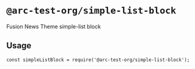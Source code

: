 # `@arc-test-org/simple-list-block`

Fusion News Theme simple-list block

## Usage

```
const simpleListBlock = require('@arc-test-org/simple-list-block');
```
